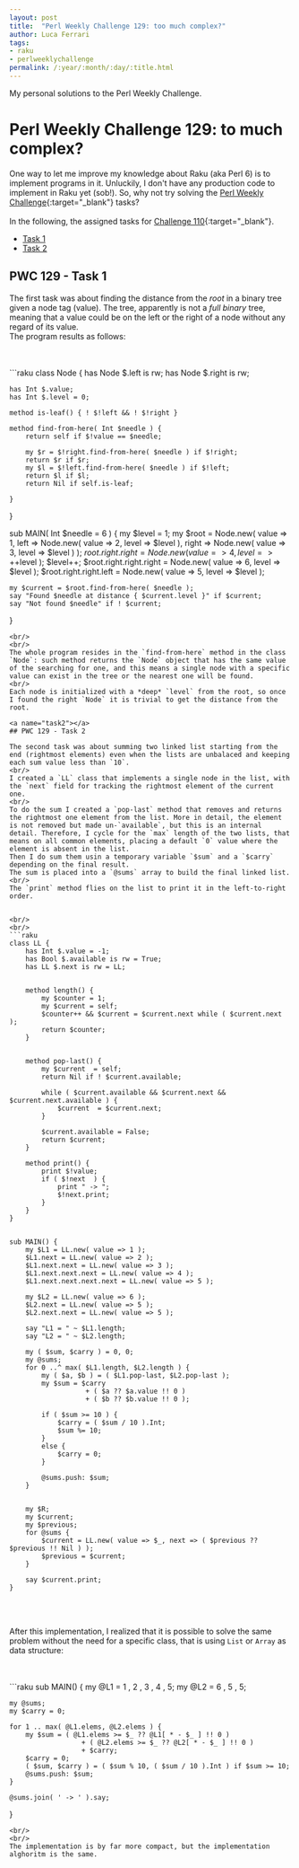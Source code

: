 ```yaml
---
layout: post
title:  "Perl Weekly Challenge 129: too much complex?" 
author: Luca Ferrari
tags:
- raku
- perlweeklychallenge
permalink: /:year/:month/:day/:title.html
---
```

My personal solutions to the Perl Weekly Challenge.

# Perl Weekly Challenge 129: to much complex?

One way to let me improve my knowledge about Raku (aka Perl 6) is to implement programs in it.
Unluckily, I don't have any production code to implement in Raku yet (sob!).
So, why not try solving the [Perl Weekly Challenge](https://perlweeklychallenge.org/){:target="_blank"} tasks?
<br/>
<br/>
In the following, the assigned tasks for [Challenge 110](https://perlweeklychallenge.org/blog/perl-weekly-challenge-0110/){:target="_blank"}.
<br/>
- [Task 1](#task1)
- [Task 2](#task2)



<a name="task1"></a>
## PWC 129 - Task 1

The first task was about finding the distance from the *root* in a binary tree given a node tag (value). The tree, apparently is not a *full binary* tree, meaning that a value could be on the left or the right of a node without any regard of its value.
<br/>
The program results as follows:


<br/>
<br/>
```raku
class Node {
    has Node $.left is rw;
    has Node $.right is rw;

    has Int $.value;
    has Int $.level = 0;

    method is-leaf() { ! $!left && ! $!right }

    method find-from-here( Int $needle ) {
        return self if $!value == $needle;

        my $r = $!right.find-from-here( $needle ) if $!right;
        return $r if $r;
        my $l = $!left.find-from-here( $needle ) if $!left;
        return $l if $l;
        return Nil if self.is-leaf;

    }
}


sub MAIN( Int $needle = 6 ) {
    my $level = 1;
    my $root = Node.new( value => 1,
                         left => Node.new( value => 2, level => $level ),
                         right => Node.new( value => 3, level => $level ) );
    $root.right.right = Node.new( value => 4, level => ++$level );
    $level++;
    $root.right.right.right = Node.new( value => 6, level => $level );
    $root.right.right.left = Node.new( value => 5, level => $level );



    my $current = $root.find-from-here( $needle );
    say "Found $needle at distance { $current.level }" if $current;
    say "Not found $needle" if ! $current;
}

```
<br/>
<br/>
The whole program resides in the `find-from-here` method in the class `Node`: such method returns the `Node` object that has the same value of the searching for one, and this means a single node with a specific value can exist in the tree or the nearest one will be found.
<br/>
Each node is initialized with a *deep* `level` from the root, so once I found the right `Node` it is trivial to get the distance from the root.

<a name="task2"></a>
## PWC 129 - Task 2

The second task was about summing two linked list starting from the end (rightmost elements) even when the lists are unbalaced and keeping each sum value less than `10`.
<br/>
I created a `LL` class that implements a single node in the list, with the `next` field for tracking the rightmost element of the current one. 
<br/>
To do the sum I created a `pop-last` method that removes and returns the rightmost one element from the list. More in detail, the element is not removed but made un-`available`, but this is an internal detail. Therefore, I cycle for the `max` length of the two lists, that means on all common elements, placing a default `0` value where the element is absent in the list.
Then I do sum them usin a temporary variable `$sum` and a `$carry` depending on the final result.
The sum is placed into a `@sums` array to build the final linked list.
<br/>
The `print` method flies on the list to print it in the left-to-right order.


<br/>
<br/>
```raku
class LL {
    has Int $.value = -1;
    has Bool $.available is rw = True;
    has LL $.next is rw = LL;


    method length() {
        my $counter = 1;
        my $current = self;
        $counter++ && $current = $current.next while ( $current.next );
        return $counter;
    }


    method pop-last() {
        my $current  = self;
        return Nil if ! $current.available;

        while ( $current.available && $current.next && $current.next.available ) {
            $current  = $current.next;
        }

        $current.available = False;
        return $current;
    }

    method print() {
        print $!value;
        if ( $!next  ) {
            print " -> ";
            $!next.print;
        }
    }
}


sub MAIN() {
    my $L1 = LL.new( value => 1 );
    $L1.next = LL.new( value => 2 );
    $L1.next.next = LL.new( value => 3 );
    $L1.next.next.next = LL.new( value => 4 );
    $L1.next.next.next.next = LL.new( value => 5 );

    my $L2 = LL.new( value => 6 );
    $L2.next = LL.new( value => 5 );
    $L2.next.next = LL.new( value => 5 );

    say "L1 = " ~ $L1.length;
    say "L2 = " ~ $L2.length;

    my ( $sum, $carry ) = 0, 0;
    my @sums;
    for 0 ..^ max( $L1.length, $L2.length ) {
        my ( $a, $b ) = ( $L1.pop-last, $L2.pop-last );
        my $sum = $carry
                   + ( $a ?? $a.value !! 0 )
                   + ( $b ?? $b.value !! 0 );

        if ( $sum >= 10 ) {
            $carry = ( $sum / 10 ).Int;
            $sum %= 10;
        }
        else {
            $carry = 0;
        }

        @sums.push: $sum;
    }


    my $R;
    my $current;
    my $previous;
    for @sums {
        $current = LL.new( value => $_, next => ( $previous ?? $previous !! Nil ) );
        $previous = $current;
    }

    say $current.print;
}
```
<br/>
<br/>

After this implementation, I realized that it is possible to solve the same problem without the need for a specific class, that is using `List` or `Array` as data structure:

<br/>
<br/>
```raku
sub MAIN() {
    my @L1 = 1 , 2 , 3 , 4 , 5;
    my @L2 = 6 , 5 , 5;

    my @sums;
    my $carry = 0;

    for 1 .. max( @L1.elems, @L2.elems ) {
        my $sum = ( @L1.elems >= $_ ?? @L1[ * - $_ ] !! 0 )
                      + ( @L2.elems >= $_ ?? @L2[ * - $_ ] !! 0 )
                      + $carry;
        $carry = 0;
        ( $sum, $carry ) = ( $sum % 10, ( $sum / 10 ).Int ) if $sum >= 10;
        @sums.push: $sum;
    }

    @sums.join( ' -> ' ).say;
}

```
<br/>
<br/>
The implementation is by far more compact, but the implementation alghoritm is the same.
